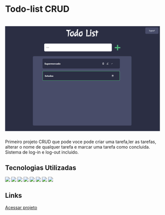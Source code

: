 # Todo-list CRUD

<h1 align="center">
    <img src="https://github.com/HenriqueeAl/Portf-lio/blob/main/public/todolist.png?raw=true">
</h1>

Primeiro projeto CRUD que pode voce pode criar uma tarefa,ler as tarefas, alterar o nome de qualquer tarefa e marcar uma tarefa como concluida.</br>
Sistema de log-in e log-out incluido.

## Tecnologias Utilizadas

[![](https://img.shields.io/badge/HTML5-E34F26?style=for-the-badge&logo=html5&logoColor=white)]()
[![](https://img.shields.io/badge/CSS3-1572B6?style=for-the-badge&logo=css3&logoColor=white)]()
[![](https://img.shields.io/badge/Sass-CC6699?style=for-the-badge&logo=sass&logoColor=white)]()
[![](https://img.shields.io/badge/JavaScript-323330?style=for-the-badge&logo=javascript&logoColor=F7DF1E)]()
[![](https://img.shields.io/badge/React-20232A?style=for-the-badge&logo=react&logoColor=61DAFB)]()
[![](https://img.shields.io/badge/TypeScript-007ACC?style=for-the-badge&logo=typescript&logoColor=white)]()
[![](https://img.shields.io/badge/Node.js-339933?style=for-the-badge&logo=nodedotjs&logoColor=white)]()
[![](https://img.shields.io/badge/Prisma-3982CE?style=for-the-badge&logo=Prisma&logoColor=white)]()

## Links
[Acessar projeto](https://todolist-crud.vercel.app/) <br />
